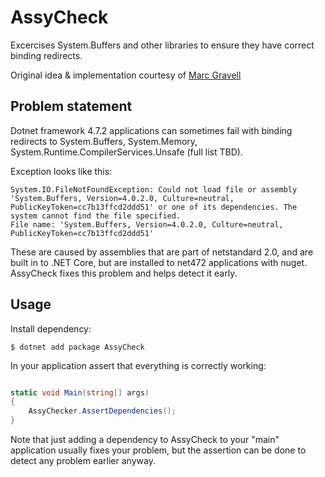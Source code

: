 # AssyCheck

Excercises System.Buffers and other libraries to ensure they have correct binding redirects.

Original idea & implementation courtesy of [Marc Gravell](https://github.com/mgravell/Pipelines.Sockets.Unofficial/blob/5ae5fe451c4f71a618c4324f62c3beb2dc0b39a5/src/Pipelines.Sockets.Unofficial/Helpers.cs#L142-L172)

## Problem statement

Dotnet framework 4.7.2 applications can sometimes fail with binding redirects to System.Buffers, System.Memory, System.Runtime.CompilerServices.Unsafe (full list TBD). 

Exception looks like this:

```
System.IO.FileNotFoundException: Could not load file or assembly 'System.Buffers, Version=4.0.2.0, Culture=neutral, PublicKeyToken=cc7b13ffcd2ddd51' or one of its dependencies. The system cannot find the file specified.
File name: 'System.Buffers, Version=4.0.2.0, Culture=neutral, PublicKeyToken=cc7b13ffcd2ddd51'
```

These are caused by assemblies that are part of netstandard 2.0, and are built in to .NET Core, but are installed to net472 applications with nuget. AssyCheck fixes 
this problem and helps detect it early.


## Usage

Install dependency:

```
$ dotnet add package AssyCheck
```

In your application assert that everything is correctly working:

```csharp

static void Main(string[] args)
{
    AssyChecker.AssertDependencies();
}
```

Note that just adding a dependency to AssyCheck to your "main" application usually fixes your problem, but the assertion can be done to detect any problem earlier anyway.

